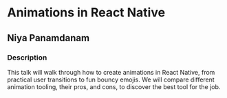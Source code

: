 # Animations in React Native
## Niya Panamdanam

### Description

This talk will walk through how to create animations in React Native, from practical user transitions to fun bouncy emojis. We will compare different animation tooling, their pros, and cons, to discover the best tool for the job.

